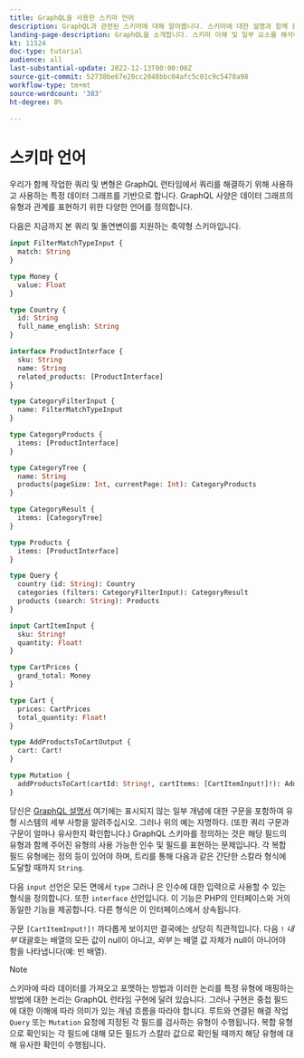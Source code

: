 ```yaml
---
title: GraphQL을 사용한 스키마 언어
description: GraphQL과 관련된 스키마에 대해 알아봅니다. 스키마에 대한 설명과 함께 흥미로운 패턴 및 스키마를 읽는 방법을 읽어 보십시오.
landing-page-description: GraphQL을 소개합니다. 스키마 이해 및 일부 요소를 해석하는 방법
kt: 11524
doc-type: tutorial
audience: all
last-substantial-update: 2022-12-13T00:00:00Z
source-git-commit: 52738be67e20cc2048bbc04afc5c01c9c5478a98
workflow-type: tm+mt
source-wordcount: '383'
ht-degree: 0%

---
```



# 스키마 언어

우리가 함께 작업한 쿼리 및 변형은 GraphQL 런타임에서 쿼리를 해결하기 위해 사용하고 사용하는 특정 데이터 그래프를 기반으로 합니다. GraphQL 사양은 데이터 그래프의 유형과 관계를 표현하기 위한 다양한 언어를 정의합니다.

다음은 지금까지 본 쿼리 및 돌연변이를 지원하는 축약형 스키마입니다.

```graphql
input FilterMatchTypeInput {
  match: String
}

type Money {
  value: Float
}

type Country {
  id: String
  full_name_english: String
}

interface ProductInterface {
  sku: String
  name: String
  related_products: [ProductInterface]
}

type CategoryFilterInput {
  name: FilterMatchTypeInput
}

type CategoryProducts {
  items: [ProductInterface]
}

type CategoryTree {
  name: String
  products(pageSize: Int, currentPage: Int): CategoryProducts
}

type CategoryResult {
  items: [CategoryTree]
}

type Products {
  items: [ProductInterface]
}

type Query {
  country (id: String): Country
  categories (filters: CategoryFilterInput): CategoryResult
  products (search: String): Products
}

input CartItemInput {
  sku: String!
  quantity: Float!
}

type CartPrices {
  grand_total: Money
}

type Cart {
  prices: CartPrices
  total_quantity: Float!
}

type AddProductsToCartOutput {
  cart: Cart!
}

type Mutation {
  addProductsToCart(cartId: String!, cartItems: [CartItemInput!]!): AddProductsToCartOutput
}
```

당신은 [GraphQL 설명서](https://graphql.org/learn/schema/) 여기에는 표시되지 않는 일부 개념에 대한 구문을 포함하여 유형 시스템의 세부 사항을 알려주십시오. 그러나 위의 예는 자명하다. (또한 쿼리 구문과 구문이 얼마나 유사한지 확인합니다.) GraphQL 스키마를 정의하는 것은 해당 필드의 유형과 함께 주어진 유형의 사용 가능한 인수 및 필드를 표현하는 문제입니다. 각 복합 필드 유형에는 정의 등이 있어야 하며, 트리를 통해 다음과 같은 간단한 스칼라 형식에 도달할 때까지 `String`.

다음 `input` 선언은 모든 면에서 `type` 그러나 은 인수에 대한 입력으로 사용할 수 있는 형식을 정의합니다. 또한 `interface` 선언입니다. 이 기능은 PHP의 인터페이스와 거의 동일한 기능을 제공합니다. 다른 형식은 이 인터페이스에서 상속됩니다.

구문 `[CartItemInput!]!` 까다롭게 보이지만 결국에는 상당히 직관적입니다. 다음 `!` _내부_ 대괄호는 배열의 모든 값이 null이 아니고, _외부_ 는 배열 값 자체가 null이 아니어야 함을 나타냅니다(예: 빈 배열).

>[!NOTE]
>
>스키마에 따라 데이터를 가져오고 포맷하는 방법과 이러한 논리를 특정 유형에 매핑하는 방법에 대한 논리는 GraphQL 런타임 구현에 달려 있습니다. 그러나 구현은 중첩 필드에 대한 이해에 따라 의미가 있는 개념 흐름을 따라야 합니다. 루트와 연결된 해결 작업 `Query` 또는 `Mutation` 요청에 지정된 각 필드를 검사하는 유형이 수행됩니다. 복합 유형으로 확인되는 각 필드에 대해 모든 필드가 스칼라 값으로 확인될 때까지 해당 유형에 대해 유사한 확인이 수행됩니다.


